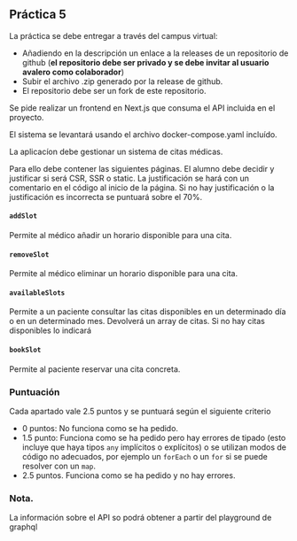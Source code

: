 ## Práctica 5

La práctica se debe entregar a través del campus virtual:
  * Añadiendo en la descripción un enlace a la releases de un repositorio de github (**el repositorio debe ser privado y se debe invitar al usuario avalero como colaborador**)
  * Subir el archivo .zip generado por la release de github.
  * El repositorio debe ser un fork de este repositorio.

Se pide realizar un frontend en Next.js que consuma el API incluida en el proyecto.

El sistema se levantará usando el archivo docker-compose.yaml incluído.

La aplicacíon debe gestionar un sistema de citas médicas. 

Para ello debe contener las siguientes páginas. El alumno debe decidir y justificar si será CSR, SSR o static. La justificación se hará con un comentario en el código al inicio de la página. Si no hay justificación o la justificación es incorrecta se puntuará sobre el 70%. 

#### `addSlot`
Permite al médico añadir un horario disponible para una cita. 

#### `removeSlot`
Permite al médico eliminar un horario disponible para una cita. 
  
#### `availableSlots`
Permite a un paciente consultar las citas disponibles en un determinado día o en un determinado mes. Devolverá un array de citas. Si no hay citas disponibles lo indicará

#### `bookSlot`
Permite al paciente reservar una cita concreta.

### Puntuación

Cada apartado vale 2.5 puntos y se puntuará según el siguiente criterio
 - 0 puntos: No funciona como se ha pedido.
 - 1.5 punto: Funciona como se ha pedido pero hay errores de tipado (esto incluye que haya tipos `any` implícitos o explícitos) o se utilizan modos de código no adecuados, por ejemplo un `forEach` o un `for` si se puede resolver con un `map`.
 - 2.5 puntos. Funciona como se ha pedido y no hay errores.

### Nota.

La información sobre el API so podrá obtener a partir del playground de graphql